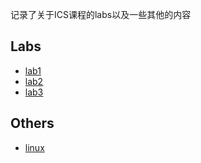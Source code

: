 记录了关于ICS课程的labs以及一些其他的内容

## Labs
- [lab1](https://github.com/ruishaopu561/ics/tree/master/lab1)
- [lab2](https://github.com/ruishaopu561/ics/tree/master/lab2)
- [lab3](https://github.com/ruishaopu561/ics/tree/master/lab3)

## Others
- [linux](https://github.com/ruishaopu561/ics/tree/master/Linux)
